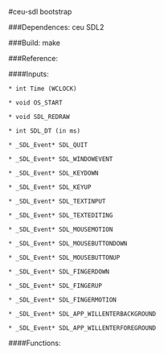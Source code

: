 #ceu-sdl bootstrap 

###Dependences:
    ceu
    SDL2
    
###Build:
    make

###Reference:

####Inputs:
   
    * int Time (WCLOCK)

    * void OS_START

    * void SDL_REDRAW

    * int SDL_DT (in ms)

    * _SDL_Event* SDL_QUIT

    * _SDL_Event* SDL_WINDOWEVENT
    
    * _SDL_Event* SDL_KEYDOWN
    
    * _SDL_Event* SDL_KEYUP
    
    * _SDL_Event* SDL_TEXTINPUT
        
    * _SDL_Event* SDL_TEXTEDITING
    
    * _SDL_Event* SDL_MOUSEMOTION
    
    * _SDL_Event* SDL_MOUSEBUTTONDOWN
    
    * _SDL_Event* SDL_MOUSEBUTTONUP
    
    * _SDL_Event* SDL_FINGERDOWN
    
    * _SDL_Event* SDL_FINGERUP
    
    * _SDL_Event* SDL_FINGERMOTION

    * _SDL_Event* SDL_APP_WILLENTERBACKGROUND

    * _SDL_Event* SDL_APP_WILLENTERFOREGROUND

####Functions:

